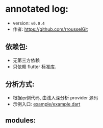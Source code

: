 

# annotated log:

- version: `v0.0.4`
- 作者: https://github.com/rrousselGit

## 依赖包:

- 无第三方依赖
- 只依赖 flutter 标准库.

## 分析方式: 

- 根据示例代码, 由浅入深分析 provider 源码
- 示例入口: [example/example.dart](example/example.dart)


## modules:





